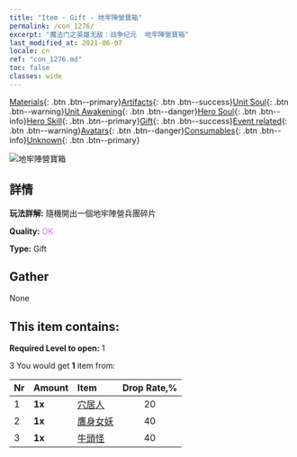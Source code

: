 ```yaml
---
title: "Item - Gift - 地牢陣營寶箱"
permalink: /con_1276/
excerpt: "魔法门之英雄无敌：战争纪元  地牢陣營寶箱"
last_modified_at: 2021-06-07
locale: cn
ref: "con_1276.md"
toc: false
classes: wide
---
```

 [Materials](/ItemsCN/){: .btn .btn--primary}[Artifacts](/ItemsCN/Artifacts/){: .btn .btn--success}[Unit Soul](/ItemsCN/UnitSoul/){: .btn .btn--warning}[Unit Awakening](/ItemsCN/UnitAwakening/){: .btn .btn--danger}[Hero Soul](/ItemsCN/HeroSoul/){: .btn .btn--info}[Hero Skill](/ItemsCN/HeroSkill/){: .btn .btn--primary}[Gift](/ItemsCN/Gift/){: .btn .btn--success}[Event related](/ItemsCN/Events/){: .btn .btn--warning}[Avatars](/ItemsCN/Avatars/){: .btn .btn--danger}[Consumables](/ItemsCN/Consumables/){: .btn .btn--info}[Unknown](/ItemsCN/Unknown/){: .btn .btn--primary}

 ![地牢陣營寶箱](/images/t/i_904008.png)

## 詳情
 **玩法詳解:** 隨機開出一個地牢陣營兵團碎片

 **Quality:** <span style="color: #DA70D6">OK</span>

 **Type:** Gift

## Gather

  None

## This item contains:

 **Required Level to open:** 1

 3 You would get **1** item  from:

  | Nr | Amount |     Item    | Drop Rate,% |
  |:---|:-------|:------------|:---------:|
  | 1 |  **1x** | [穴居人](/cn/Items/unt_244/) | 20 | 
  | 2 |  **1x** | [鷹身女妖](/cn/Items/unt_245/) | 40 | 
  | 3 |  **1x** | [牛頭怪](/cn/Items/unt_248/) | 40 | 
